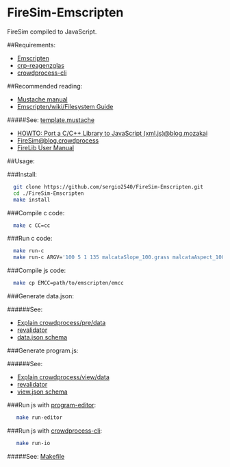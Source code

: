 FireSim-Emscripten
===========

FireSim compiled to JavaScript. 

##Requirements:
  * [Emscripten](https://github.com/kripken/emscripten/wiki/Tutorial)
  * [crp-reagenzglas](https://github.com/CrowdProcess/crp-reagenzglas)
  * [crowdprocess-cli](https://github.com/CrowdProcess/crp-cli)

##Recommended reading:
 * [Mustache manual](http://mustache.github.io/mustache.5.html)
 * [Emscripten/wiki/Filesystem Guide](https://github.com/kripken/emscripten/wiki/Filesystem-Guide)
  
#####See: [template.mustache](https://github.com/sergio2540/FireSim-Emscripten/blob/master/crowdprocess/pre/template/template.mustache)

 * [HOWTO: Port a C/C++ Library to JavaScript (xml.js)@blog.mozakai](http://mozakai.blogspot.pt/2012/03/howto-port-cc-library-to-javascript.html)
 * [FireSim@blog.crowdprocess](http://blog.crowdprocess.com/post/57794500198/crowdprocess-is-on-fire-wildfire-actually)
  * [FireLib User Manual](https://github.com/sergio2540/FireSim-Emscripten/blob/master/firelib.pdf)


##Usage:

###Install: 

```bash
  git clone https://github.com/sergio2540/FireSim-Emscripten.git
  cd ./FireSim-Emscripten
  make install
```

###Compile c code: 

```bash
  make c CC=cc
```
###Run c code: 

```bash
  make run-c
  make run-c ARGV='100 5 1 135 malcataSlope_100.grass malcataAspect_100.grass'
```
###Compile js code: 

```bash 
  make cp EMCC=path/to/emscripten/emcc
```
###Generate data.json:

######See: 
* [Explain crowdprocess/pre/data](https://gist.github.com/sergio2540/b5b45f9e13e533ea056d)
* [revalidator](https://github.com/flatiron/revalidator)
* [data.json schema](https://github.com/sergio2540/FireSim-Emscripten/blob/master/crowdprocess/pre/schema/data.schema.json)

###Generate program.js:

######See: 
* [Explain crowdprocess/view/data](https://gist.github.com/sergio2540/fac873fccde43bb98b44)
* [revalidator](https://github.com/flatiron/revalidator)
* [view.json schema](https://github.com/sergio2540/FireSim-Emscripten/blob/master/crowdprocess/pre/schema/view.schema.json)
       
###Run js with [program-editor](https://github.com/crowdprocess/program-editor): 

```bash
   make run-editor
```
###Run js with [crowdprocess-cli](https://github.com/CrowdProcess/crp-cli):
```bash
   make run-io
```

#####See: [Makefile](https://github.com/sergio2540/FireSim-Emscripten/blob/master/Makefile)
